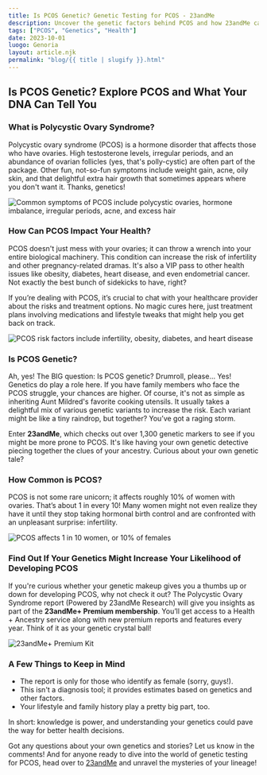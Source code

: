 ```yaml
---
title: Is PCOS Genetic? Genetic Testing for PCOS - 23andMe
description: Uncover the genetic factors behind PCOS and how 23andMe can change your understanding of this complex condition.
tags: ["PCOS", "Genetics", "Health"]
date: 2023-10-01
luogo: Genoria
layout: article.njk
permalink: "blog/{{ title | slugify }}.html"
---
```


## Is PCOS Genetic? Explore PCOS and What Your DNA Can Tell You

### What is Polycystic Ovary Syndrome?
Polycystic ovary syndrome (PCOS) is a hormone disorder that affects those who have ovaries. High testosterone levels, irregular periods, and an abundance of ovarian follicles (yes, that's polly-cystic) are often part of the package. Other fun, not-so-fun symptoms include weight gain, acne, oily skin, and that delightful extra hair growth that sometimes appears where you don't want it. Thanks, genetics! 

![Common symptoms of PCOS include polycystic ovaries, hormone imbalance, irregular periods, acne, and excess hair](https://www.23andme.com/wp-content/uploads/sites/2/2023/01/PCOS-common-symptoms-300x261.png)

### How Can PCOS Impact Your Health?
PCOS doesn't just mess with your ovaries; it can throw a wrench into your entire biological machinery. This condition can increase the risk of infertility and other pregnancy-related dramas. It's also a VIP pass to other health issues like obesity, diabetes, heart disease, and even endometrial cancer. Not exactly the best bunch of sidekicks to have, right?

If you’re dealing with PCOS, it’s crucial to chat with your healthcare provider about the risks and treatment options. No magic cures here, just treatment plans involving medications and lifestyle tweaks that might help you get back on track.

![PCOS risk factors include infertility, obesity, diabetes, and heart disease](https://www.23andme.com/wp-content/uploads/sites/2/2023/01/PCOS-risk-factors-300x268.png)

### Is PCOS Genetic?
Ah, yes! The BIG question: Is PCOS genetic? Drumroll, please... Yes! Genetics do play a role here. If you have family members who face the PCOS struggle, your chances are higher. Of course, it's not as simple as inheriting Aunt Mildred's favorite cooking utensils. It usually takes a delightful mix of various genetic variants to increase the risk. Each variant might be like a tiny raindrop, but together? You’ve got a raging storm.

Enter **23andMe**, which checks out over 1,300 genetic markers to see if you might be more prone to PCOS. It's like having your own genetic detective piecing together the clues of your ancestry. Curious about your own genetic tale? 

### How Common is PCOS?
PCOS is not some rare unicorn; it affects roughly 10% of women with ovaries. That’s about 1 in every 10! Many women might not even realize they have it until they stop taking hormonal birth control and are confronted with an unpleasant surprise: infertility. 

![PCOS affects 1 in 10 women, or 10% of females](https://www.23andme.com/wp-content/uploads/sites/2/2023/01/PCOS-affects-1-in-10-females-300x125.png)

### Find Out If Your Genetics Might Increase Your Likelihood of Developing PCOS
If you're curious whether your genetic makeup gives you a thumbs up or down for developing PCOS, why not check it out? The Polycystic Ovary Syndrome report (Powered by 23andMe Research) will give you insights as part of the **23andMe+ Premium membership**. You’ll get access to a Health + Ancestry service along with new premium reports and features every year. Think of it as your genetic crystal ball! 

![23andMe+ Premium Kit](https://www.23andme.com/uploads/sites/2/20240109213029/Premium.jpg)

### A Few Things to Keep in Mind
- The report is only for those who identify as female (sorry, guys!).
- This isn't a diagnosis tool; it provides estimates based on genetics and other factors.
- Your lifestyle and family history play a pretty big part, too.

In short: knowledge is power, and understanding your genetics could pave the way for better health decisions.

Got any questions about your own genetics and stories? Let us know in the comments! And for anyone ready to dive into the world of genetic testing for PCOS, head over to [23andMe](https://www.23andme.com/test-info/genetic-health/) and unravel the mysteries of your lineage!